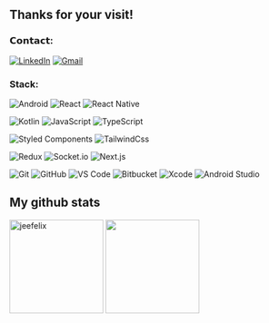 ## Thanks for your visit!

### 𝗖𝗼𝗻𝘁𝗮𝗰𝘁:

[![LinkedIn](https://img.shields.io/badge/linkedin-%230077B5.svg?style=for-the-badge&logo=linkedin&logoColor=white)](https://www.linkedin.com/in/esteban-vega-003b02129/)
[![Gmail](https://img.shields.io/badge/Gmail-D14836?style=for-the-badge&logo=gmail&logoColor=white)](mailto:iestebanvega1@gmail.com)

### Stack:

![Android](https://img.shields.io/badge/-Android-%23282C34?style=for-the-badge&logo=android)
![React](https://img.shields.io/badge/-React-%23282C34?style=for-the-badge&logo=react)
![React Native](https://img.shields.io/badge/-React_Native-%23282C34?style=for-the-badge&logo=react)

![Kotlin](https://img.shields.io/badge/-Kotlin-7f52ff?style=for-the-badge&logo=kotlin&logoColor=white)
![JavaScript](https://img.shields.io/badge/-JavaScript-%23F7DF1C?style=for-the-badge&logo=javascript&logoColor=000000&labelColor=%23F7DF1C&color=%23FFCE5A)
![TypeScript](https://img.shields.io/badge/-TypeScript-007ACC?style=for-the-badge&logo=typescript&logoColor=white)

![Styled Components](https://img.shields.io/badge/styled--components-DB7093?style=for-the-badge&logo=styled-components&logoColor=white)
![TailwindCss](https://img.shields.io/badge/-TailwindCss-%231a202c?style=for-the-badge&logo=tailwind-css)

![Redux](https://img.shields.io/badge/redux-%23593d88.svg?style=for-the-badge&logo=redux&logoColor=white)
![Socket.io](https://img.shields.io/badge/-Socket.io-black?style=for-the-badge&logo=socket.io)
![Next.js](https://img.shields.io/badge/-Next.js-black?style=for-the-badge&logo=Next.js)

![Git](https://img.shields.io/badge/-Git-%23F05032?style=for-the-badge&logo=git&logoColor=%23ffffff)
![GitHub](https://img.shields.io/badge/github-%23121011.svg?style=for-the-badge&logo=github&logoColor=white)
![VS Code](https://img.shields.io/badge/-VSCode-%23007ACC?style=for-the-badge&logo=visual-studio-code)
![Bitbucket](https://img.shields.io/badge/bitbucket-%230047B3.svg?style=for-the-badge&logo=bitbucket&logoColor=white)
![Xcode](https://img.shields.io/badge/Xcode-007ACC?style=for-the-badge&logo=Xcode&logoColor=white)
![Android Studio](https://img.shields.io/badge/Android%20Studio-3DDC84.svg?style=for-the-badge&logo=android-studio&logoColor=white)

## My github stats
<div>
<img  height="165em" width: "100em" src="https://github-readme-stats.vercel.app/api?username=estevg&show_icons=true&theme=gotham" alt="jeefelix" />
<img height="165em" width: "100em" src="https://github-readme-stats.vercel.app/api/top-langs/?username=estevg&layout=compact&langs_count=5&theme=gotham"/>
<div/>

